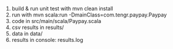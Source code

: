 1. build & run unit test with    mvn clean install
2. run with     mvn scala:run -DmainClass=com.tengr.paypay.Paypay
3. code in   src/main/scala/Paypay.scala
4. csv results in   results/
5. data in  data/
6. results in console: results.log